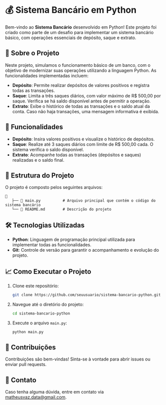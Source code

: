 # 💰 Sistema Bancário em Python

Bem-vindo ao **Sistema Bancário** desenvolvido em Python! Este projeto foi criado como parte de um desafio para implementar um sistema bancário básico, com operações essenciais de depósito, saque e extrato.

## 📝 Sobre o Projeto

Neste projeto, simulamos o funcionamento básico de um banco, com o objetivo de modernizar suas operações utilizando a linguagem Python. As funcionalidades implementadas incluem:

- **Depósito**: Permite realizar depósitos de valores positivos e registra todas as transações.
- **Saque**: Limita a três saques diários, com valor máximo de R$ 500,00 por saque. Verifica se há saldo disponível antes de permitir a operação.
- **Extrato**: Exibe o histórico de todas as transações e o saldo atual da conta. Caso não haja transações, uma mensagem informativa é exibida.

## 🚀 Funcionalidades

- **Depósito**: Insira valores positivos e visualize o histórico de depósitos.
- **Saque**: Realize até 3 saques diários com limite de R$ 500,00 cada. O sistema verifica o saldo disponível.
- **Extrato**: Acompanhe todas as transações (depósitos e saques) realizadas e o saldo final.

## 📂 Estrutura do Projeto

O projeto é composto pelos seguintes arquivos:

```
📁
   ├── 📄 main.py          # Arquivo principal que contém o código do sistema bancário
   └── 📄 README.md        # Descrição do projeto
```

## 🛠️ Tecnologias Utilizadas

- **Python**: Linguagem de programação principal utilizada para implementar todas as funcionalidades.
- **Git**: Controle de versão para garantir o acompanhamento e evolução do projeto.

## 📈 Como Executar o Projeto

1. Clone este repositório:
   ```bash
   git clone https://github.com/seuusuario/sistema-bancario-python.git
   ```
2. Navegue até o diretório do projeto:
   ```bash
   cd sistema-bancario-python
   ```
3. Execute o arquivo `main.py`:
   ```bash
   python main.py
   ```

## 🤝 Contribuições

Contribuições são bem-vindas! Sinta-se à vontade para abrir issues ou enviar pull requests.

## 📧 Contato

Caso tenha alguma dúvida, entre em contato via [matheusvaz.data@gmail.com](mailto:matheusvaz.data@gmail.com).
